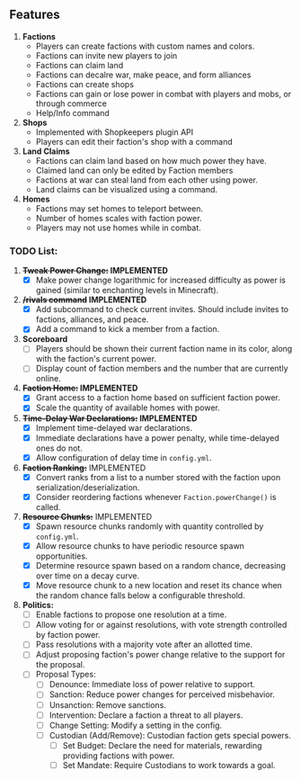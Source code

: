 ## Features
1. **Factions**
   - Players can create factions with custom names and colors.
   - Factions can invite new players to join
   - Factions can claim land
   - Factions can decalre war, make peace, and form alliances
   - Factions can create shops
   - Factions can gain or lose power in combat with players and mobs, or through commerce
   - Help/Info command
2. **Shops**
   - Implemented with Shopkeepers plugin API
   - Players can edit their faction's shop with a command
3. **Land Claims**
   - Factions can claim land based on how much power they have.
   - Claimed land can only be edited by Faction members
   - Factions at war can steal land from each other using power.
   - Land claims can be visualized using a command.
4. **Homes**
   - Factions may set homes to teleport between.
   - Number of homes scales with faction power.
   - Players may not use homes while in combat.

### TODO List:

1. **~~Tweak Power Change:~~ IMPLEMENTED**
    - [x] Make power change logarithmic for increased difficulty as power is gained (similar to enchanting levels in Minecraft).
2. **~~/rivals command~~ IMPLEMENTED**
    - [x] Add subcommand to check current invites. Should include invites to factions, alliances, and peace.
    - [x] Add a command to kick a member from a faction.
3. **Scoreboard**
    - [ ] Players should be shown their current faction name in its color, along with the faction's current power.
    - [ ] Display count of faction members and the number that are currently online.
4. **~~Faction Home:~~ IMPLEMENTED**
    - [x] Grant access to a faction home based on sufficient faction power.
    - [x] Scale the quantity of available homes with power.

5. **~~Time-Delay War Declarations:~~ IMPLEMENTED**
    - [x] Implement time-delayed war declarations.
    - [x] Immediate declarations have a power penalty, while time-delayed ones do not.
    - [x] Allow configuration of delay time in `config.yml`.

6. **~~Faction Ranking:~~** IMPLEMENTED
    - [x] Convert ranks from a list to a number stored with the faction upon serialization/deserialization.
    - [x] Consider reordering factions whenever `Faction.powerChange()` is called.

7. **~~Resource Chunks:~~** IMPLEMENTED
    - [x] Spawn resource chunks randomly with quantity controlled by `config.yml`.
    - [x] Allow resource chunks to have periodic resource spawn opportunities.
    - [x] Determine resource spawn based on a random chance, decreasing over time on a decay curve.
    - [x] Move resource chunk to a new location and reset its chance when the random chance falls below a configurable threshold.

8. **Politics:**
    - [ ] Enable factions to propose one resolution at a time.
    - [ ] Allow voting for or against resolutions, with vote strength controlled by faction power.
    - [ ] Pass resolutions with a majority vote after an allotted time.
    - [ ] Adjust proposing faction's power change relative to the support for the proposal.
    - [ ] Proposal Types:
        - [ ] Denounce: Immediate loss of power relative to support.
        - [ ] Sanction: Reduce power changes for perceived misbehavior.
        - [ ] Unsanction: Remove sanctions.
        - [ ] Intervention: Declare a faction a threat to all players.
        - [ ] Change Setting: Modify a setting in the config.
        - [ ] Custodian (Add/Remove): Custodian faction gets special powers.
            - [ ] Set Budget: Declare the need for materials, rewarding providing factions with power.
            - [ ] Set Mandate: Require Custodians to work towards a goal.
